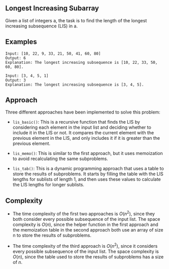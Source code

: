 ## Longest Increasing Subarray
Given a list of integers a, the task is to find the length of the longest increasing subsequence (LIS) in a.

## Examples
```
Input: [10, 22, 9, 33, 21, 50, 41, 60, 80]
Output: 6
Explanation: The longest increasing subsequence is [10, 22, 33, 50, 60, 80].
```

```
Input: [3, 4, 5, 1]
Output: 3
Explanation: The longest increasing subsequence is [3, 4, 5].
```

## Approach

Three different approaches have been implemented to solve this problem:

* `lis_basic()`: This is a recursive function that finds the LIS by considering each element in the input list and deciding whether to include it in the LIS or not. It compares the current element with the previous element in the LIS, and only includes it if it is greater than the previous element.

* `lis_memo()`: This is similar to the first approach, but it uses memoization to avoid recalculating the same subproblems.

* `lis_tab()`: This is a dynamic programming approach that uses a table to store the results of subproblems. It starts by filling the table with the LIS lengths for sublists of length 1, and then uses these values to calculate the LIS lengths for longer sublists.

## Complexity

* The time complexity of the first two approaches is $O(n^2)$, since they both consider every possible subsequence of the input list. The space complexity is $O(n)$, since the helper function in the first approach and the memoization table in the second approach both use an array of size n to store the results of subproblems.

* The time complexity of the third approach is $O(n^2)$, since it considers every possible subsequence of the input list. The space complexity is $O(n)$, since the table used to store the results of subproblems has a size of $n$.